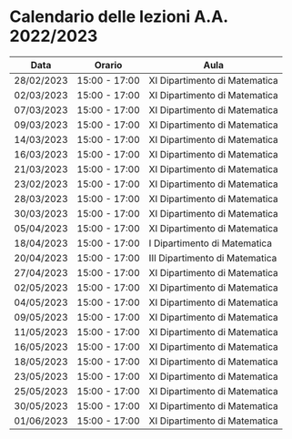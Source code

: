 # Calendario delle lezioni A.A. 2022/2023

| Data | Orario | Aula |
| ---- | ------ | ---- |
| 28/02/2023 | 15:00 - 17:00 | XI Dipartimento di Matematica |
| 02/03/2023 | 15:00 - 17:00 | XI Dipartimento di Matematica |
| 07/03/2023 | 15:00 - 17:00 | XI Dipartimento di Matematica |
| 09/03/2023 | 15:00 - 17:00 | XI Dipartimento di Matematica |
| 14/03/2023 | 15:00 - 17:00 | XI Dipartimento di Matematica |
| 16/03/2023 | 15:00 - 17:00 | XI Dipartimento di Matematica |
| 21/03/2023 | 15:00 - 17:00 | XI Dipartimento di Matematica |
| 23/02/2023 | 15:00 - 17:00 | XI Dipartimento di Matematica |
| 28/03/2023 | 15:00 - 17:00 | XI Dipartimento di Matematica |
| 30/03/2023 | 15:00 - 17:00 | XI Dipartimento di Matematica |
| 05/04/2023 | 15:00 - 17:00 | XI Dipartimento di Matematica |
| 18/04/2023 | 15:00 - 17:00 | I Dipartimento di Matematica |
| 20/04/2023 | 15:00 - 17:00 | III Dipartimento di Matematica |
| 27/04/2023 | 15:00 - 17:00 | XI Dipartimento di Matematica |
| 02/05/2023 | 15:00 - 17:00 | XI Dipartimento di Matematica |
| 04/05/2023 | 15:00 - 17:00 | XI Dipartimento di Matematica |
| 09/05/2023 | 15:00 - 17:00 | XI Dipartimento di Matematica |
| 11/05/2023 | 15:00 - 17:00 | XI Dipartimento di Matematica |
| 16/05/2023 | 15:00 - 17:00 | XI Dipartimento di Matematica |
| 18/05/2023 | 15:00 - 17:00 | XI Dipartimento di Matematica |
| 23/05/2023 | 15:00 - 17:00 | XI Dipartimento di Matematica |
| 25/05/2023 | 15:00 - 17:00 | XI Dipartimento di Matematica |
| 30/05/2023 | 15:00 - 17:00 | XI Dipartimento di Matematica |
| 01/06/2023 | 15:00 - 17:00 | XI Dipartimento di Matematica |
